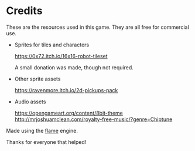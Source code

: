 # Credits

These are the resources used in this game. They are all free for commercial use.

 * Sprites for tiles and characters

   https://0x72.itch.io/16x16-robot-tileset

   A small donation was made, though not required.

 * Other sprite assets

   https://ravenmore.itch.io/2d-pickups-pack

 * Audio assets

   https://opengameart.org/content/8bit-theme
   http://mrjoshuamclean.com/royalty-free-music/?genre=Chiptune

Made using the [flame](https://github.com/luanpotter/flame) engine.

Thanks for everyone that helped!
